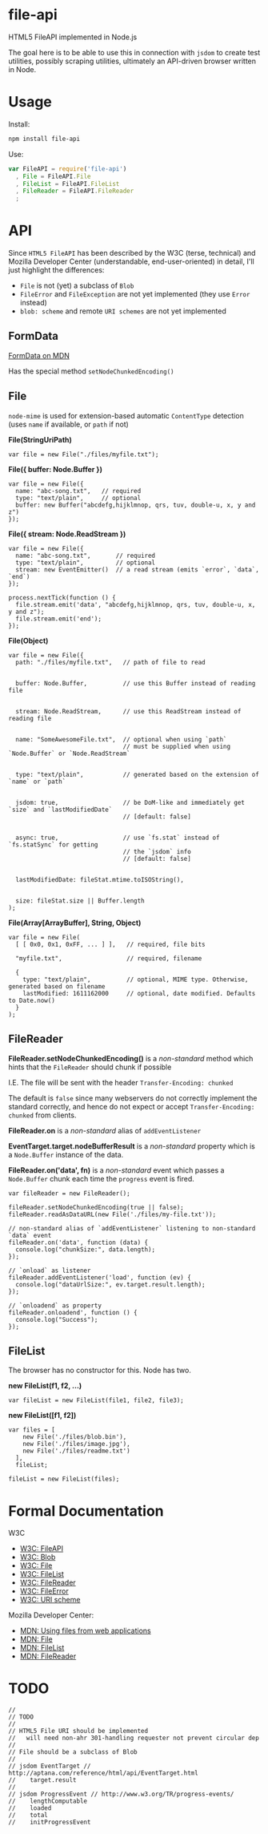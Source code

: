 file-api
========

HTML5 FileAPI implemented in Node.js

The goal here is to be able to use this in connection with `jsdom` to create test utilities,
possibly scraping utilities, ultimately an API-driven browser written in Node.

Usage
====

Install:

```bash
npm install file-api
```

Use:

```javascript
var FileAPI = require('file-api')
  , File = FileAPI.File
  , FileList = FileAPI.FileList
  , FileReader = FileAPI.FileReader
  ;
```

API
====

Since `HTML5 FileAPI` has been described by the W3C (terse, technical) and Mozilla Developer Center (understandable, end-user-oriented) in detail, I'll just highlight the differences:

  * `File` is not (yet) a subclass of `Blob`
  * `FileError` and `FileException` are not yet implemented (they use `Error` instead)
  * `blob: scheme` and remote `URI schemes` are not yet implemented

FormData
----

[FormData on MDN](https://developer.mozilla.org/en/XMLHttpRequest/FormData)

Has the special method `setNodeChunkedEncoding()`

File
----

`node-mime` is used for extension-based automatic `ContentType` detection (uses `name` if available, or `path` if not)

**File(StringUriPath)**

    var file = new File("./files/myfile.txt");

**File({ buffer: Node.Buffer })**

    var file = new File({ 
      name: "abc-song.txt",   // required
      type: "text/plain",     // optional
      buffer: new Buffer("abcdefg,hijklmnop, qrs, tuv, double-u, x, y and z")
    });

**File({ stream: Node.ReadStream })**

    var file = new File({
      name: "abc-song.txt",       // required
      type: "text/plain",         // optional
      stream: new EventEmitter()  // a read stream (emits `error`, `data`, `end`)
    });

    process.nextTick(function () {
      file.stream.emit('data', "abcdefg,hijklmnop, qrs, tuv, double-u, x, y and z");
      file.stream.emit('end');
    });

**File(Object)**

    var file = new File({
      path: "./files/myfile.txt",   // path of file to read


      buffer: Node.Buffer,          // use this Buffer instead of reading file


      stream: Node.ReadStream,      // use this ReadStream instead of reading file


      name: "SomeAwesomeFile.txt",  // optional when using `path`
                                    // must be supplied when using `Node.Buffer` or `Node.ReadStream`


      type: "text/plain",           // generated based on the extension of `name` or `path`


      jsdom: true,                  // be DoM-like and immediately get `size` and `lastModifiedDate`
                                    // [default: false]


      async: true,                  // use `fs.stat` instead of `fs.statSync` for getting 
                                    // the `jsdom` info
                                    // [default: false]


      lastModifiedDate: fileStat.mtime.toISOString(),


      size: fileStat.size || Buffer.length
    );

**File(Array[ArrayBuffer], String, Object)**

    var file = new File(
      [ [ 0x0, 0x1, 0xFF, ... ] ],   // required, file bits

      "myfile.txt",                  // required, filename

      {
        type: "text/plain",          // optional, MIME type. Otherwise, generated based on filename
        lastModified: 1611162000     // optional, date modified. Defaults to Date.now()
      }
    );

FileReader
----

**FileReader.setNodeChunkedEncoding()** is a *non-standard* method which hints that the `FileReader` should chunk if possible

I.E. The file will be sent with the header `Transfer-Encoding: chunked`

The default is `false` since many webservers do not correctly implement the standard correctly,
and hence do not expect or accept `Transfer-Encoding: chunked` from clients.

**FileReader.on** is a *non-standard* alias of `addEventListener`

**EventTarget.target.nodeBufferResult** is a *non-standard* property which is a `Node.Buffer` instance of the data.

**FileReader.on('data', fn)** is a *non-standard* event which passes a `Node.Buffer` chunk each time the `progress` event is fired.

    var fileReader = new FileReader();

    fileReader.setNodeChunkedEncoding(true || false);
    fileReader.readAsDataURL(new File('./files/my-file.txt'));

    // non-standard alias of `addEventListener` listening to non-standard `data` event
    fileReader.on('data', function (data) {
      console.log("chunkSize:", data.length);
    });

    // `onload` as listener
    fileReader.addEventListener('load', function (ev) {
      console.log("dataUrlSize:", ev.target.result.length);
    });

    // `onloadend` as property
    fileReader.onloadend', function () {
      console.log("Success");
    });

FileList
----

The browser has no constructor for this. Node has two.

**new FileList(f1, f2, ...)**

    var fileList = new FileList(file1, file2, file3);

**new FileList([f1, f2])**

    var files = [
        new File('./files/blob.bin'),
        new File('./files/image.jpg'),
        new File('./files/readme.txt')
      ],
      fileList;

    fileList = new FileList(files);

Formal Documentation
====

W3C

  * [W3C: FileAPI](http://dev.w3.org/2006/webapi/FileAPI)
  * [W3C: Blob](http://dev.w3.org/2006/webapi/FileAPI/#dfn-Blob)
  * [W3C: File](http://dev.w3.org/2006/webapi/FileAPI/#dfn-file)
  * [W3C: FileList](http://dev.w3.org/2006/webapi/FileAPI/#dfn-filelist)
  * [W3C: FileReader](http://dev.w3.org/2006/webapi/FileAPI/#dfn-filereader)
  * [W3C: FileError](http://dev.w3.org/2006/webapi/FileAPI/#dfn-fileerror)
  * [W3C: URI scheme](http://dev.w3.org/2006/webapi/FileAPI/#url)

Mozilla Developer Center:

  * [MDN: Using files from web applications](https://developer.mozilla.org/en/using_files_from_web_applications)
  * [MDN: File](https://developer.mozilla.org/en/DOM/File)
  * [MDN: FileList](https://developer.mozilla.org/en/DOM/FileList)
  * [MDN: FileReader](https://developer.mozilla.org/en/DOM/FileReader)

TODO
====

    //
    // TODO
    //
    // HTML5 File URI should be implemented
    //   will need non-ahr 301-handling requester not prevent circular dep
    //
    // File should be a subclass of Blob
    //
    // jsdom EventTarget // http://aptana.com/reference/html/api/EventTarget.html
    //    target.result
    // 
    // jsdom ProgressEvent // http://www.w3.org/TR/progress-events/
    //    lengthComputable
    //    loaded
    //    total
    //    initProgressEvent
